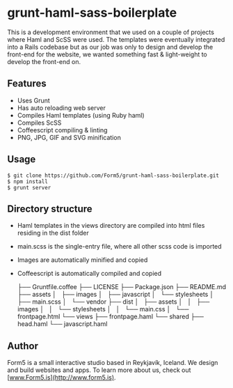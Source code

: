 # grunt-haml-sass-boilerplate

This is a development environment that we used on a couple of projects where Haml and ScSS were used. The templates were eventually integrated into a Rails codebase but as our job was only to design and develop the front-end for the website, we wanted something fast & light-weight to develop the front-end on.

## Features
- Uses Grunt
- Has auto reloading web server
- Compiles Haml templates (using Ruby haml)
- Compiles ScSS
- Coffeescript compiling & linting
- PNG, JPG, GIF and SVG minification

## Usage

    $ git clone https://github.com/Form5/grunt-haml-sass-boilerplate.git
    $ npm install
    $ grunt server

## Directory structure

- Haml templates in the views directory are compiled into html files residing in the dist folder
- main.scss is the single-entry file, where all other scss code is imported
- Images are automatically minified and copied
- Coffeescript is automatically compiled and copied

    ├── Gruntfile.coffee
    ├── LICENSE
    ├── Package.json
    ├── README.md
    ├── assets
    │   ├── images
    │   ├── javascript
    │   └── stylesheets
    │       ├── main.scss
    │       └── vendor
    ├── dist
    │   ├── assets
    │   │   ├── images
    │   │   └── stylesheets
    │   │       └── main.css
    │   └── frontpage.html
    └── views
        ├── frontpage.haml
        └── shared
            ├── head.haml
            └── javascript.haml

## Author

Form5 is a small interactive studio based in Reykjavík, Iceland. We design and build websites and apps. To learn more about us, check out [www.Form5.is](http://www.form5.is).
